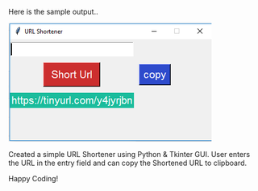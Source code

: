 Here is the sample output..

![output image](./short_url.png)

Created a simple URL Shortener using Python & Tkinter GUI. User enters the URL in the entry field and can copy the Shortened URL to clipboard. 

Happy Coding!